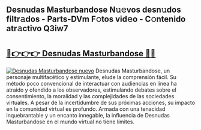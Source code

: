 ## Desnudas Masturbandose N𝚞𝚎vos desn𝚞dos filtr𝚊dos - Parts-DVm F𝚘tos vid𝚎o - C𝚘ntenido atr𝚊ctivo Q3iw7

# <h2><a href="http://mb5ht8.tromn.icu/?c=Desnudas+Masturbandose">🔗👉👉👉 Desnudas Masturbandose 🔗🔗</a></h2>

[![Desnudas Masturbandose nuevo](https://i.imgur.com/pEAQMta.gif)](http://mb5ht8.tromn.icu/?c=Desnudas+Masturbandose)
Desnudas Masturbandose, un personaje multifacético y estimulante, elude la comprensión fácil. Su método poco convencional de interactuar con audiencias en línea ha atraído y ofendido a los observadores, estimulando debates sobre el consentimiento, la moralidad y las complejidades de las sociedades virtuales. A pesar de la incertidumbre de sus próximas acciones, su impacto en la comunidad virtual es profundo. Armada con una tenacidad inquebrantable y un encanto innegable, la influencia de Desnudas Masturbandose en el mundo virtual no tiene límites.
